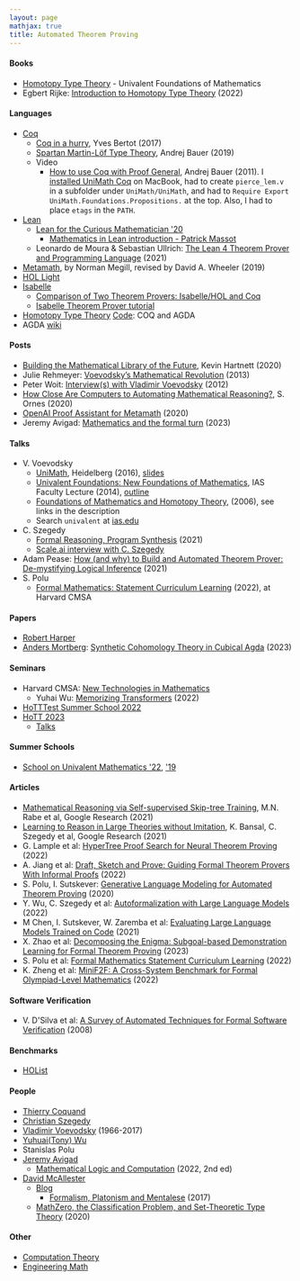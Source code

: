 ```yaml
---
layout: page
mathjax: true
title: Automated Theorem Proving
---
```

#### Books
* [Homotopy Type Theory](https://hott.github.io/book/nightly/hott-online-1274-gd98a32f.pdf) - Univalent Foundations of Mathematics
* Egbert Rijke: [Introduction to Homotopy Type Theory](https://raw.githubusercontent.com/martinescardo/HoTTEST-Summer-School/main/HoTT/hott-intro.pdf) (2022)

#### Languages
* [Coq](https://coq.inria.fr/)
  * [Coq in a hurry](https://cel.archives-ouvertes.fr/inria-00001173v6/document), Yves Bertot (2017)
  * [Spartan Martin-Löf Type Theory](https://unimath.github.io/Schools/2019-04-Birmingham/Part1_Spartan_Type_Theory/Spartan-Type-Theory.pdf), Andrej Bauer (2019)
  * Video
    * [How to use Coq with Proof General](https://www.youtube.com/watch?v=l6zqLJQCnzo), Andrej Bauer (2011). I [installed UniMath Coq](https://unimath.github.io/Schools/installation.html) on MacBook, had to create `pierce_lem.v` in a subfolder under `UniMath/UniMath`, and had to `Require Export UniMath.Foundations.Propositions.` at the top. Also, I had to place `etags` in the `PATH`.
* [Lean](https://en.wikipedia.org/wiki/Lean_(proof_assistant))
  * [Lean for the Curious Mathematician '20](https://www.youtube.com/watch?v=8mVOIGW5US4&list=PLlF-CfQhukNlxexiNJErGJd2dte_J1t1N&index=1)
    * [Mathematics in Lean introduction - Patrick Massot](https://www.youtube.com/watch?v=lw8EfTmWzRU&list=PLlF-CfQhukNlxexiNJErGJd2dte_J1t1N&index=4)
  * Leonardo de Moura & Sebastian Ullrich: [The Lean 4 Theorem Prover and Programming Language](https://link.springer.com/chapter/10.1007/978-3-030-79876-5_37) (2021)
* [Metamath](http://us.metamath.org/downloads/metamath.pdf), by Norman Megill, revised by David A. Wheeler (2019)
* [HOL Light](https://www.cl.cam.ac.uk/~jrh13/hol-light/)
* [Isabelle](https://isabelle.in.tum.de/)
  * [Comparison of Two Theorem Provers: Isabelle/HOL and Coq](https://arxiv.org/pdf/1808.09701.pdf)
  * [Isabelle Theorem Prover tutorial](https://www.youtube.com/watch?v=1nEpUoVopT0)
* [Homotopy Type Theory](https://homotopytypetheory.org) [Code](https://homotopytypetheory.org/coq/): COQ and AGDA
* AGDA [wiki](https://en.wikipedia.org/wiki/Agda_(programming_language))

#### Posts
* [Building the Mathematical Library of the Future](https://www.quantamagazine.org/building-the-mathematical-library-of-the-future-20201001/), Kevin Hartnett (2020)
* Julie Rehmeyer: [Voevodsky’s Mathematical Revolution](https://blogs.scientificamerican.com/guest-blog/voevodskye28099s-mathematical-revolution/) (2013)
* Peter Woit: [Interview(s) with Vladimir Voevodsky](http://www.math.columbia.edu/~woit/wordpress/?p=4975) (2012)
* [How Close Are Computers to Automating Mathematical Reasoning?](https://www.quantamagazine.org/how-close-are-computers-to-automating-mathematical-reasoning-20200827/), S. Ornes (2020)
* [OpenAI Proof Assistant for Metamath](https://groups.google.com/g/metamath/c/D09W2QVR-_I/m/g_rsqGj0AAAJ) (2020)
* Jeremy Avigad: [Mathematics and the formal turn](https://www.andrew.cmu.edu/user/avigad/Papers/formal_turn.pdf) (2023)

#### Talks
* V. Voevodsky
  * [UniMath](https://www.youtube.com/watch?v=gOBqROtRoPA), Heidelberg (2016), [slides](https://www.math.ias.edu/vladimir/sites/math.ias.edu.vladimir/files/2016_09_22_HLF_Heidelberg.pdf)
  * [Univalent Foundations: New Foundations of Mathematics](https://www.youtube.com/watch?v=E9RiR9AcXeE), IAS Faculty Lecture (2014), [outline](https://www.ias.edu/ideas/2014/voevodsky-origins)
  * [Foundations of Mathematics and Homotopy Theory](https://www.youtube.com/watch?v=kkKTW-Q0qkc), (2006), see links in the description
  * Search `univalent` at [ias.edu](https://www.ias.edu/search?search=univalent)
* C. Szegedy
  * [Formal Reasoning, Program Synthesis](https://www.youtube.com/watch?v=ehNGGYFO6ms) (2021)
  * [Scale.ai interview with C. Szegedy](https://www.youtube.com/watch?v=p_UXra-_ORQ)
* Adam Pease: [How (and why) to Build and Automated Theorem Prover: De-mystifying Logical Inference](https://www.youtube.com/watch?v=J3Pm43O48Uo) (2021)
* S. Polu
  * [Formal Mathematics: Statement Curriculum Learning](https://www.youtube.com/watch?v=4zINaGrPc9M) (2022), at Harvard CMSA

#### Papers
* [Robert Harper](http://www.cs.cmu.edu/~rwh/)
* [Anders Mortberg](https://staff.math.su.se/anders.mortberg/): [Synthetic Cohomology Theory in Cubical Agda](https://staff.math.su.se/anders.mortberg/papers/zcohomology.pdf) (2023)

#### Seminars
* Harvard CMSA: [New Technologies in Mathematics](https://www.youtube.com/watch?v=5AoOpFFjW28)
  * Yuhai Wu: [Memorizing Transformers](https://www.youtube.com/watch?v=5AoOpFFjW28) (2022)
* [HoTTTest Summer School 2022](https://www.youtube.com/playlist?list=PLtIZ5qxwSNnzpNqfXzJjlHI9yCAzRzKtx)
* [HoTT 2023](https://homotopytypetheory.org/2023/01/25/hott-2023/)
  * [Talks](https://hott.github.io/HoTT-2023/programme/)

#### Summer Schools
* [School on Univalent Mathematics '22](https://unimath.github.io/cortona2022/), ['19](https://unimath.github.io/Schools/)

#### Articles
* [Mathematical Reasoning via Self-supervised Skip-tree Training](https://arxiv.org/pdf/2006.04757.pdf), M.N. Rabe et al, Google Research (2021)
* [Learning to Reason in Large Theories without Imitation](https://arxiv.org/pdf/1905.10501.pdf), K. Bansal, C. Szegedy et al, Google Research (2021)
* G. Lample et al: [HyperTree Proof Search for Neural Theorem Proving](https://arxiv.org/pdf/2205.11491.pdf) (2022)
* A. Jiang et al: [Draft, Sketch and Prove: Guiding Formal Theorem Provers With Informal Proofs](https://arxiv.org/pdf/2210.12283.pdf) (2022)
* S. Polu, I. Sutskever: [Generative Language Modeling for Automated Theorem Proving](https://arxiv.org/pdf/2009.03393.pdf) (2020)
* Y. Wu, C. Szegedy et al: [Autoformalization with Large Language Models](https://arxiv.org/pdf/2205.12615.pdf) (2022)
* M Chen, I. Sutskever, W. Zaremba et al: [Evaluating Large Language Models Trained on Code](https://arxiv.org/pdf/2107.03374.pdf) (2021)
* X. Zhao et al: [Decomposing the Enigma: Subgoal-based Demonstration Learning for Formal Theorem Proving](https://arxiv.org/pdf/2305.16366.pdf) (2023)
* S. Polu et al: [Formal Mathematics Statement Curriculum Learning](https://cdn.openai.com/papers/Formal_Mathematics_Statement_Curriculum_Learning__ICML_2022.pdf) (2022)
* K. Zheng et al: [MiniF2F: A Cross-System Benchmark for Formal Olympiad-Level Mathematics](https://arxiv.org/pdf/2109.00110.pdf) (2022)

#### Software Verification
* V. D'Silva et al: [A Survey of Automated Techniques for Formal Software Verification](https://cse.usf.edu/~haozheng/lib/verification/general/survey-sw-fv.pdf) (2008)

#### Benchmarks
* [HOList](https://sites.google.com/view/holist/home)

#### People
* [Thierry Coquand](http://www.cse.chalmers.se/~coquand/)
* [Christian Szegedy](https://research.google/people/ChristianSzegedy/)
* [Vladimir Voevodsky](https://www.math.ias.edu/vladimir/home) (1966-2017)
* [Yuhuai(Tony) Wu](http://www.cs.toronto.edu/~ywu/)
* Stanislas Polu
* [Jeremy Avigad](https://www.andrew.cmu.edu/user/avigad/research.html)
  * [Mathematical Logic and Computation](https://www.amazon.com/Mathematical-Logic-Computation-Jeremy-Avigad/dp/1108478751) (2022, 2nd ed)
* [David McAllester](https://home.ttic.edu/~dmcallester)
  * [Blog](https://machinethoughts.wordpress.com)
    * [Formalism, Platonism and Mentalese](https://machinethoughts.wordpress.com/2017/07/17/formalism-platonism-and-mentalese/) (2017)
  * [MathZero, the Classification Problem, and Set-Theoretic Type Theory](https://arxiv.org/pdf/2005.05512.pdf) (2020)


#### Other
* [Computation Theory](/computation_theory)
* [Engineering Math](/math/engineering_math)


